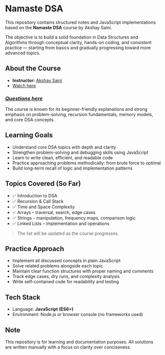 # Namaste DSA

This repository contains structured notes and JavaScript implementations based on the **Namaste DSA** course by Akshay Saini.

The objective is to build a solid foundation in Data Structures and Algorithms through conceptual clarity, hands-on coding, and consistent practice — starting from basics and gradually progressing toward more advanced topics.


## About the Course

* **Instructor:**  [Akshay Saini](https://www.linkedin.com/in/akshaymarch7/?originalSubdomain=in)
* [Watch here](https://namastedev.com/learn/namaste-dsa)
### *[Questions here](https://github.com/sh1v-max/Namaste-Dev/tree/main/NamasteDSA)*

The course is known for its beginner-friendly explanations and strong emphasis on problem-solving, recursion fundamentals, memory models, and core DSA concepts.


## Learning Goals

* Understand core DSA topics with depth and clarity
* Strengthen problem-solving and debugging skills using JavaScript
* Learn to write clean, efficient, and readable code
* Practice approaching problems methodically: from brute force to optimal
* Build long-term recall of logic and implementation patterns


## Topics Covered (So Far)

* ✅ Introduction to DSA
* ✅ Recursion & Call Stack
* ✅ Time and Space Complexity
* ✅ Arrays – traversal, search, edge cases
* ✅ Strings – manipulation, frequency maps, comparison logic
* ✅ Linked Lists – implementation and operations

> The list will be updated as the course progresses.


## Practice Approach

* Implement all discussed concepts in plain JavaScript
* Solve related problems alongside each topic
* Maintain clear function structures with proper naming and comments
* Track edge cases, dry runs, and complexity analysis
* Write self-contained code for readability and testing



## Tech Stack

* Language: **JavaScript (ES6+)**
* Environment: Node.js or browser console (no frameworks used)


## Note

This repository is for learning and documentation purposes.
All solutions are written manually with a focus on clarity over conciseness.